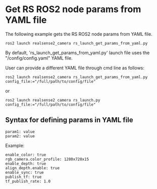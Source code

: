 # Get RS ROS2 node params from YAML file
The following example gets the RS ROS2 node params from YAML file.
```
ros2 launch realsense2_camera rs_launch_get_params_from_yaml.py
```

By default, 'rs_launch_get_params_from_yaml.py' launch file uses the "/config/config.yaml" YAML file.

User can provide a different YAML file through cmd line as follows:
```
ros2 launch realsense2_camera rs_launch_get_params_from_yaml.py config_file:="/full/path/to/config/file"
```
or
```
ros2 launch realsense2_camera rs_launch.py config_file:="/full/path/to/config/file"
```

## Syntax for defining params in YAML file
```
param1: value
param2: value
```

Example:
```
enable_color: true
rgb_camera.color_profile: 1280x720x15
enable_depth: true
align_depth.enable: true
enable_sync: true
publish_tf: true
tf_publish_rate: 1.0
```
